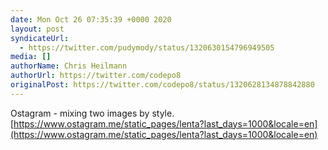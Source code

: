 ```yaml
---
date: Mon Oct 26 07:35:39 +0000 2020
layout: post
syndicateUrl:
  - https://twitter.com/pudymody/status/1320630154796949505
media: []
authorName: Chris Heilmann
authorUrl: https://twitter.com/codepo8
originalPost: https://twitter.com/codepo8/status/1320628134878842880
---
```

Ostagram - mixing two images by style.  [https://www.ostagram.me/static_pages/lenta?last_days=1000&locale=en](https://www.ostagram.me/static_pages/lenta?last_days=1000&locale=en)

